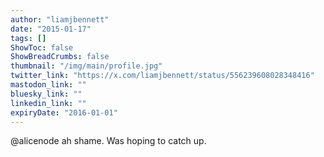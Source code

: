 ```yaml
---
author: "liamjbennett"
date: "2015-01-17"
tags: []
ShowToc: false
ShowBreadCrumbs: false
thumbnail: "/img/main/profile.jpg"
twitter_link: "https://x.com/liamjbennett/status/556239608028348416"
mastodon_link: ""
bluesky_link: ""
linkedin_link: ""
expiryDate: "2016-01-01"
---
```


@alicenode ah shame. Was hoping to catch up.

